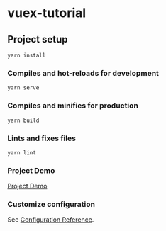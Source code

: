 # vuex-tutorial

## Project setup
```
yarn install
```

### Compiles and hot-reloads for development
```
yarn serve
```

### Compiles and minifies for production
```
yarn build
```

### Lints and fixes files
```
yarn lint
```

### Project Demo
[Project Demo]([https://hhm-vuextuto.netlify.app/)

### Customize configuration
See [Configuration Reference](https://cli.vuejs.org/config/).
